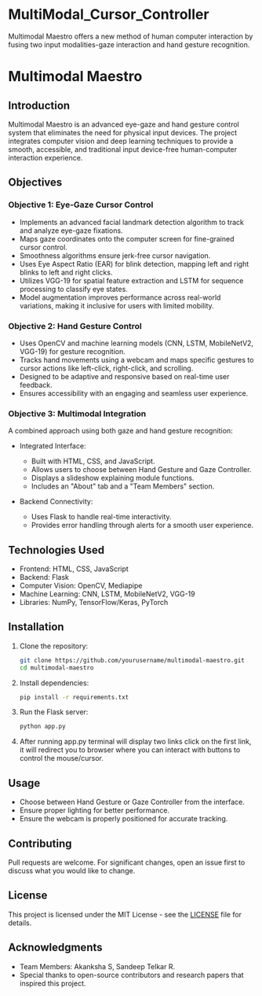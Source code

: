 # MultiModal_Cursor_Controller
Multimodal Maestro offers a new method of human computer interaction by fusing two input modalities-gaze interaction and hand gesture recognition.

# Multimodal Maestro

## Introduction
Multimodal Maestro is an advanced eye-gaze and hand gesture control system that eliminates the need for physical input devices. The project integrates computer vision and deep learning techniques to provide a smooth, accessible, and traditional input device-free human-computer interaction experience.

## Objectives

### Objective 1: Eye-Gaze Cursor Control
- Implements an advanced facial landmark detection algorithm to track and analyze eye-gaze fixations.
- Maps gaze coordinates onto the computer screen for fine-grained cursor control.
- Smoothness algorithms ensure jerk-free cursor navigation.
- Uses Eye Aspect Ratio (EAR) for blink detection, mapping left and right blinks to left and right clicks.
- Utilizes VGG-19 for spatial feature extraction and LSTM for sequence processing to classify eye states.
- Model augmentation improves performance across real-world variations, making it inclusive for users with limited mobility.

### Objective 2: Hand Gesture Control
- Uses OpenCV and machine learning models (CNN, LSTM, MobileNetV2, VGG-19) for gesture recognition.
- Tracks hand movements using a webcam and maps specific gestures to cursor actions like left-click, right-click, and scrolling.
- Designed to be adaptive and responsive based on real-time user feedback.
- Ensures accessibility with an engaging and seamless user experience.

### Objective 3: Multimodal Integration
A combined approach using both gaze and hand gesture recognition:

- Integrated Interface:
  - Built with HTML, CSS, and JavaScript.
  - Allows users to choose between Hand Gesture and Gaze Controller.
  - Displays a slideshow explaining module functions.
  - Includes an "About" tab and a "Team Members" section.

- Backend Connectivity:
  - Uses Flask to handle real-time interactivity.
  - Provides error handling through alerts for a smooth user experience.

## Technologies Used
- Frontend: HTML, CSS, JavaScript
- Backend: Flask
- Computer Vision: OpenCV, Mediapipe
- Machine Learning: CNN, LSTM, MobileNetV2, VGG-19
- Libraries: NumPy, TensorFlow/Keras, PyTorch

## Installation
1. Clone the repository:
   ```sh
   git clone https://github.com/yourusername/multimodal-maestro.git
   cd multimodal-maestro
   ```
2. Install dependencies:
   ```sh
   pip install -r requirements.txt
   ```
3. Run the Flask server:
   ```sh
   python app.py
   ```
4. After running app.py terminal will display two links click on the first link, it will redirect you to browser where you can interact with buttons to control the mouse/cursor.

## Usage
- Choose between Hand Gesture or Gaze Controller from the interface.
- Ensure proper lighting for better performance.
- Ensure the webcam is properly positioned for accurate tracking.

## Contributing
Pull requests are welcome. For significant changes, open an issue first to discuss what you would like to change.

## License
This project is licensed under the MIT License - see the [LICENSE](LICENSE) file for details.

## Acknowledgments
- Team Members: Akanksha S, Sandeep Telkar R.
- Special thanks to open-source contributors and research papers that inspired this project.
